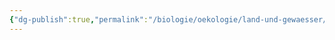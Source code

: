 ```yaml
---
{"dg-publish":true,"permalink":"/biologie/oekologie/land-und-gewaesser/der-see-im-jahresverlauf/"}
---
```

